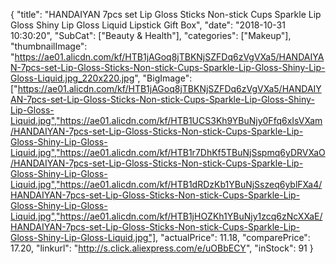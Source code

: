 {
	"title": "HANDAIYAN 7pcs set Lip Gloss Sticks Non-stick Cups Sparkle Lip Gloss Shiny Lip Gloss Liquid Lipstick Gift Box",
	"date": "2018-10-31 10:30:20",
	"SubCat": ["Beauty & Health"],
	"categories": ["Makeup"],
	"thumbnailImage": "https://ae01.alicdn.com/kf/HTB1jAGoq8jTBKNjSZFDq6zVgVXa5/HANDAIYAN-7pcs-set-Lip-Gloss-Sticks-Non-stick-Cups-Sparkle-Lip-Gloss-Shiny-Lip-Gloss-Liquid.jpg_220x220.jpg",
	"BigImage": ["https://ae01.alicdn.com/kf/HTB1jAGoq8jTBKNjSZFDq6zVgVXa5/HANDAIYAN-7pcs-set-Lip-Gloss-Sticks-Non-stick-Cups-Sparkle-Lip-Gloss-Shiny-Lip-Gloss-Liquid.jpg","https://ae01.alicdn.com/kf/HTB1UCS3Kh9YBuNjy0Ffq6xIsVXam/HANDAIYAN-7pcs-set-Lip-Gloss-Sticks-Non-stick-Cups-Sparkle-Lip-Gloss-Shiny-Lip-Gloss-Liquid.jpg","https://ae01.alicdn.com/kf/HTB1r7DhKf5TBuNjSspmq6yDRVXaO/HANDAIYAN-7pcs-set-Lip-Gloss-Sticks-Non-stick-Cups-Sparkle-Lip-Gloss-Shiny-Lip-Gloss-Liquid.jpg","https://ae01.alicdn.com/kf/HTB1dRDzKb1YBuNjSszeq6yblFXa4/HANDAIYAN-7pcs-set-Lip-Gloss-Sticks-Non-stick-Cups-Sparkle-Lip-Gloss-Shiny-Lip-Gloss-Liquid.jpg","https://ae01.alicdn.com/kf/HTB1jHOZKh1YBuNjy1zcq6zNcXXaE/HANDAIYAN-7pcs-set-Lip-Gloss-Sticks-Non-stick-Cups-Sparkle-Lip-Gloss-Shiny-Lip-Gloss-Liquid.jpg"],
	"actualPrice": 11.18,
	"comparePrice": 17.20,
	"linkurl": "http://s.click.aliexpress.com/e/uOBbECY",
	"inStock": 91
}
